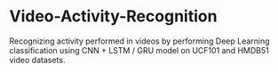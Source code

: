 # Video-Activity-Recognition
Recognizing activity performed in videos by performing Deep Learning classification using CNN + LSTM / GRU model on UCF101 and HMDB51 video datasets.
